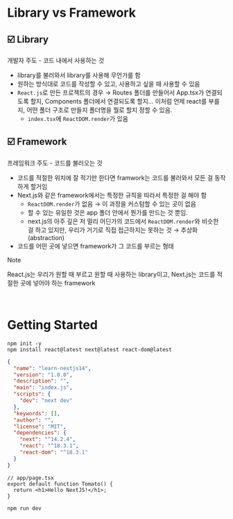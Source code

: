 # Library vs Framework

## ☑️ Library

개발자 주도 - 코드 내에서 사용하는 것

- library를 불러와서 library를 사용해 무언가를 함
- 원하는 방식대로 코드를 작성할 수 있고, 사용하고 싶을 때 사용할 수 있음
- `React.js`로 만든 프로젝트의 경우 → Routes 폴더를 만들어서 App.tsx가 연결되도록 할지, Components 폴더에서 연결되도록 할지… 이처럼 언제 react를 부를지, 어떤 폴더 구조로 만들지 폴더명을 뭘로 할지 정할 수 있음.
  - `index.tsx`에 `ReactDOM.render`가 있음

## ☑️ Framework

프레임워크 주도 - 코드를 불러오는 것

- 코드를 적절한 위치에 잘 적기만 한다면 framwork는 코드를 불러와서 모든 걸 동작하게 할거임
- Next.js와 같은 framework에서는 특정한 규칙을 따라서 특정한 걸 해야 함
  - `ReactDOM.render`가 없음 → 이 과정을 커스텀할 수 있는 곳이 없음
  - 할 수 있는 유일한 것은 app 폴더 안에서 뭔가를 만드는 것 뿐임.
  - next.js의 아주 깊은 저 멀리 어딘가의 코드에서 `ReactDOM.render`와 비슷한 걸 하고 있지만, 우리가 거기로 직접 접근하지는 못하는 것 → 추상화(abstraction)
- 코드를 어떤 곳에 넣으면 framework가 그 코드를 부르는 형태

> [!NOTE]
> React.js는 우리가 원할 때 부르고 원할 때 사용하는 library이고,
> Next.js는 코드를 적절한 곳에 넣어야 하는 framework

<br />

# Getting Started

```
npm init -y
npm install react@latest next@latest react-dom@latest
```

```json
{
  "name": "learn-nextjs14",
  "version": "1.0.0",
  "description": "",
  "main": "index.js",
  "scripts": {
    "dev": "next dev"
  },
  "keywords": [],
  "author": "",
  "license": "MIT",
  "dependencies": {
    "next": "^14.2.4",
    "react": "^18.3.1",
    "react-dom": "^18.3.1"
  }
}
```

```tsx
// app/page.tsx
export default function Tomato() {
  return <h1>Hello NextJS!</h1>;
}
```

```
npm run dev
```
